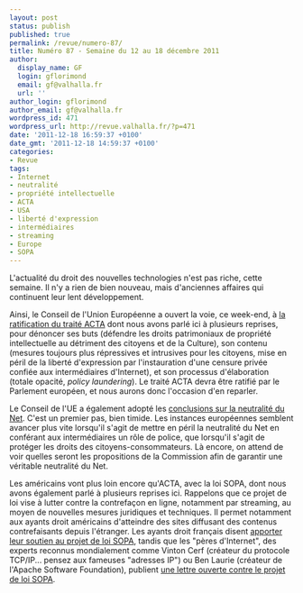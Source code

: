 ```yaml
---
layout: post
status: publish
published: true
permalink: /revue/numero-87/
title: Numéro 87 - Semaine du 12 au 18 décembre 2011
author:
  display_name: GF
  login: gflorimond
  email: gf@valhalla.fr
  url: ''
author_login: gflorimond
author_email: gf@valhalla.fr
wordpress_id: 471
wordpress_url: http://revue.valhalla.fr/?p=471
date: '2011-12-18 16:59:37 +0100'
date_gmt: '2011-12-18 14:59:37 +0100'
categories:
- Revue
tags:
- Internet
- neutralité
- propriété intellectuelle
- ACTA
- USA
- liberté d'expression
- intermédiaires
- streaming
- Europe
- SOPA
---
```

<p>L'actualité du droit des nouvelles technologies n'est pas riche, cette semaine. Il n'y a rien de bien nouveau, mais d'anciennes affaires qui continuent leur lent développement.</p>
<p>Ainsi, le Conseil de l'Union Européenne a ouvert la voie, ce week-end, à <a href="http://www.numerama.com/magazine/20934-l-europe-engage-la-ratification-de-l-acta.html">la ratification du traité ACTA</a> dont nous avons parlé ici à plusieurs reprises, pour dénoncer ses buts (défendre les droits patrimoniaux de propriété intellectuelle au détriment des citoyens et de la Culture), son contenu (mesures toujours plus répressives et intrusives pour les citoyens, mise en péril de la liberté d'expression par l'instauration d'une censure privée confiée aux intermédiaires d'Internet), et son processus d'élaboration (totale opacité, <i>policy laundering</i>). Le traité ACTA devra être ratifié par le Parlement européen, et nous aurons donc l'occasion d'en reparler.</p>
<p>Le Conseil de l'UE a également adopté les <a href="http://www.laquadrature.net/fr/le-conseil-de-lue-soutient-la-neutralite-du-net-maintenant-une-loi">conclusions sur la neutralité du Net</a>. C'est un premier pas, bien timide. Les instances européennes semblent avancer plus vite lorsqu'il s'agit de mettre en péril la neutralité du Net en conférant aux intermédiaires un rôle de police, que lorsqu'il s'agit de protéger les droits des citoyens-consommateurs. Là encore, on attend de voir quelles seront les propositions de la Commission afin de garantir une véritable neutralité du Net.</p>
<p>Les américains vont plus loin encore qu'ACTA, avec la loi SOPA, dont nous avons également parlé à plusieurs reprises ici. Rappelons que ce projet de loi vise à lutter contre la contrefaçon en ligne, notamment par streaming, au moyen de nouvelles mesures juridiques et techniques. Il permet notamment aux ayants droit américains d'atteindre des sites diffusant des contenus contrefaisants depuis l'étranger. Les ayants droit français disent <a href="http://www.pcinpact.com/news/67708-hadopi-pipa-sopa-filtrage-blocage.htm">apporter leur soutien au projet de loi SOPA</a>, tandis que les "pères d'Internet", des experts reconnus mondialement comme Vinton Cerf (créateur du protocole TCP/IP... pensez aux fameuses "adresses IP") ou Ben Laurie (créateur de l'Apache Software Foundation), publient <a href="http://www.pcinpact.com/news/67695-vint-cerf-sopa-pipa-lettre-ouverte.htm">une lettre ouverte contre le projet de loi SOPA</a>.</p>
